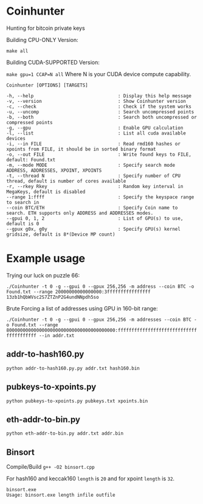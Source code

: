 # Coinhunter
Hunting for bitcoin private keys

Building CPU-ONLY Version:

`make all`

Building CUDA-SUPPORTED Version:

`make gpu=1 CCAP=N all`
Where N is your CUDA device compute capability.


```
Coinhunter [OPTIONS] [TARGETS]

-h, --help                               : Display this help message
-v, --version                            : Show Coinhunter version
-c, --check                              : Check if the system works
-u, --uncomp                             : Search uncompressed points
-b, --both                               : Search both uncompressed or compressed points
-g, --gpu                                : Enable GPU calculation
-l, --list                               : List all cuda available devices
-i, --in FILE                            : Read rmd160 hashes or xpoints from FILE, it should be in sorted binary format
-o, --out FILE                           : Write found keys to FILE, default: Found.txt
-m, --mode MODE                          : Specify search mode ADDRESS, ADDRESSES, XPOINT, XPOINTS
-t, --thread N                           : Specify number of CPU thread, default is number of cores available
-r, --rkey Rkey                          : Random key interval in MegaKeys, default is disabled
--range 1:ffff                           : Specify the keyspace range to search in
--coin BTC/ETH                           : Specify Coin name to search. ETH supports only ADDRESS and ADDRESSES modes.
--gpui 0, 1, 2                           : List of GPU(s) to use, default is 0
--gpux g0x, g0y                          : Specify GPU(s) kernel gridsize, default is 8*(Device MP count)
```
# Example usage
Trying our luck on puzzle 66:

`./Coinhunter -t 0 -g --gpui 0 --gpux 256,256 -m address --coin BTC -o Found.txt --range 20000000000000000:3ffffffffffffffff 13zb1hQbWVsc2S7ZTZnP2G4undNNpdh5so`

Brute Forcing a list of addresses using GPU in 160-bit range:

`./Coinhunter -t 0 -g --gpui 0 --gpux 256,256 -m addresses --coin BTC -o Found.txt --range 8000000000000000000000000000000000000000:ffffffffffffffffffffffffffffffffffffffff --in addr.txt`

## addr-to-hash160.py
```
python addr-to-hash160.py.py addr.txt hash160.bin
```

## pubkeys-to-xpoints.py
```
python pubkeys-to-xpoints.py pubkeys.txt xpoints.bin
```

## eth-addr-to-bin.py
```
python eth-addr-to-bin.py addr.txt addr.bin
```

## Binsort
Compile/Build `g++ -O2 binsort.cpp`

For hash160 and keccak160 ```length``` is ```20``` and for xpoint ```length``` is ```32```.
```
binsort.exe
Usage: binsort.exe length infile outfile
```
